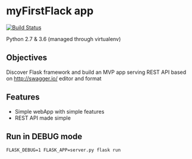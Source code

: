 # myFirstFlack app

[![Build Status](https://travis-ci.org/vincedgy/myFirstFlask.svg?branch=master)](https://travis-ci.org/vincedgy/myFirstFlask)

Python 2.7 & 3.6 (managed through virtualenv)

## Objectives

Discover Flask framework and build an MVP app serving REST API
based on http://swagger.io/ editor and format

## Features

- Simple webApp with simple features
- REST API made simple

## Run in DEBUG mode

```
FLASK_DEBUG=1 FLASK_APP=server.py flask run
```

